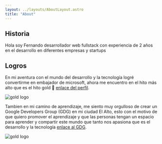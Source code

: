 ```yaml
---
layout: ../layouts/AboutLayout.astro
title: "About"
---
```


## Historia

Hola soy Fernando desarrollador web fullstack con experiencia de 2 años en el desarrollo en diferentes empresas y
startups

## Logros

En mi aventura con el mundo del desarrollo y la tecnología logré convertirme en embajador de microsoft, ahora me encuentro en el hito más alto que es el hito gold 💛 [enlace del perfil](https://mvp.microsoft.com/en-US/studentambassadors/profile/fdfd1820-013b-45db-b076-7060bc1e51a3).

<div>
  <img src="/assets/LevelGold.png" class="sm:w-1/2 mx-auto  " alt="gold logo">
</div>

Tambien en mi camino de aprendizaje, me siento muy orgulloso de crear un Google Developers Group (GDG) en mi ciudad El Alto, esto con el motivo de que quiero promover el aprendizaje y que las personas tengan un espacio para aprender y compartir este mundo que tanto nos apasiona que es el desarrollo y la tecnología [enlace al GDG](hhttps://gdg.community.dev/gdg-el-alto/).

<div>
  <img src="/assets/GDG.jpeg" class="sm:w-1/2 mx-auto  " alt="gold logo">
</div>

<!--
<div>
  <img src="/assets/dev.svg" class="sm:w-1/2 mx-auto" alt="coding dev illustration">
</div>

## Tech Stack

This theme is written in vanilla JavaScript (+ TypeScript for type checking) and a little bit of ReactJS for some interactions. TailwindCSS is used for styling; and Markdown is used for blog contents.

## Features

Here are certain features of this site.

- fully responsive and accessible
- SEO-friendly
- light & dark mode
- fuzzy search
- super fast performance
- draft posts
- pagination
- sitemap & rss feed
- highly customizable

If you like this theme, you can star/contribute to the [repo](https://github.com/satnaing/astro-paper).
Or you can even give any feedback via my [email](mailto:contact@satnaing.dev). -->
